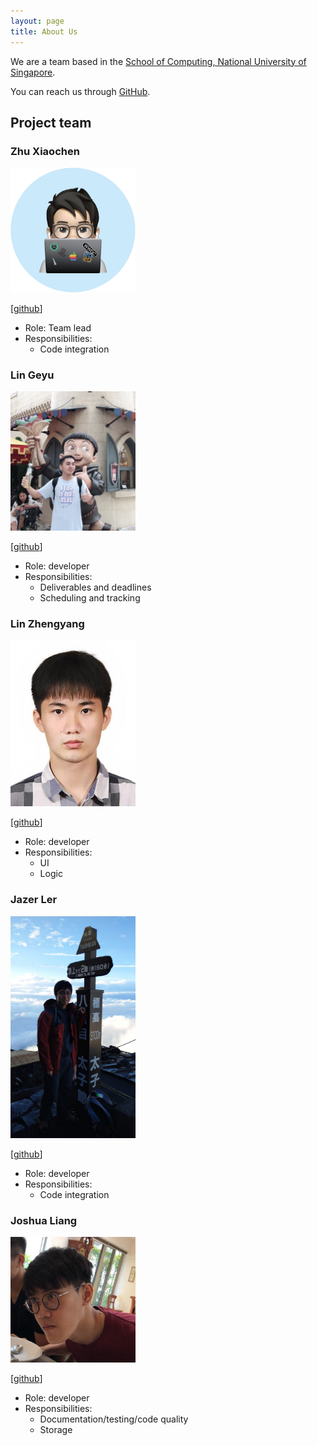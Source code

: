 ```yaml
---
layout: page
title: About Us
---
```


We are a team based in the [School of Computing, National University of Singapore](http://www.comp.nus.edu.sg).

You can reach us through [GitHub](https://github.com/AY2021S1-CS2103T-W17-4).

## Project team

### Zhu Xiaochen

<img src="images/zhxchd.png" width="200px">

[[github](https://github.com/zhXchD)]

* Role: Team lead
* Responsibilities:
    * Code integration

### Lin Geyu

<img src="images/lingy12.png" width="200px">

[[github](https://github.com/Lingy12)]

* Role: developer
* Responsibilities:
    * Deliverables and deadlines
    * Scheduling and tracking

### Lin Zhengyang

<img src="images/nauw1010.png" width="200px">

[[github](https://github.com/Nauw1010)]

* Role: developer
* Responsibilities:
    * UI
    * Logic

### Jazer Ler

<img src="images/jazerler.png" width="200px">

[[github](https://github.com/jazerler)]

* Role: developer
* Responsibilities:
    * Code integration

### Joshua Liang

<img src="images/joshualiangxy.png" width="200px">

[[github](https://github.com/joshualiangxy)]

* Role: developer
* Responsibilities:
    * Documentation/testing/code quality
    * Storage
